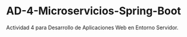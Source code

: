 # AD-4-Microservicios-Spring-Boot
Actividad 4 para Desarrollo de Aplicaciones Web en Entorno Servidor.
